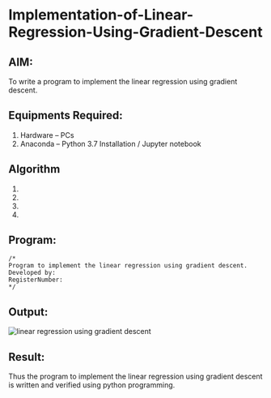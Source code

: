 # Implementation-of-Linear-Regression-Using-Gradient-Descent

## AIM:
To write a program to implement the linear regression using gradient descent.

## Equipments Required:
1. Hardware – PCs
2. Anaconda – Python 3.7 Installation / Jupyter notebook

## Algorithm
1. 
2. 
3. 
4. 

## Program:
```
/*
Program to implement the linear regression using gradient descent.
Developed by: 
RegisterNumber:  
*/
```

## Output:
![linear regression using gradient descent](sam.png)


## Result:
Thus the program to implement the linear regression using gradient descent is written and verified using python programming.

